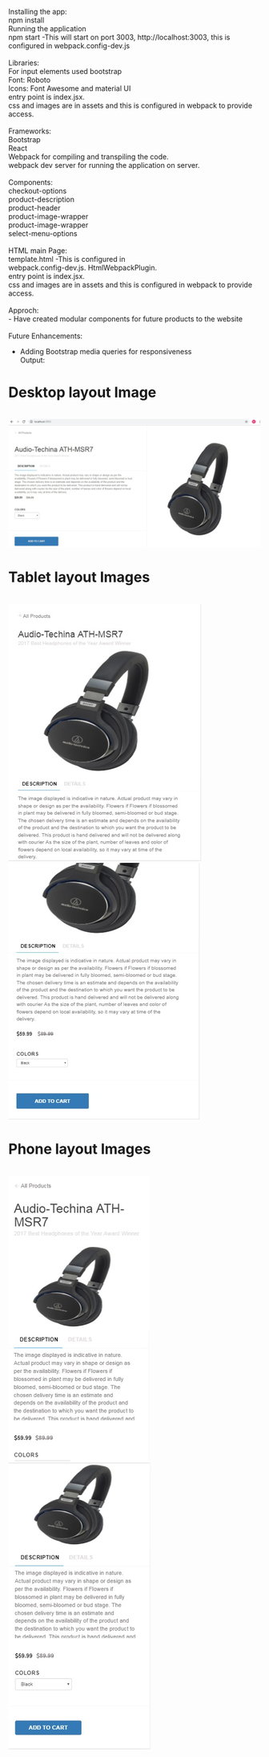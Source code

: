 Installing the app:<br>
npm install<br>
Running the application<br>
npm start -This will start on port 3003, http://localhost:3003, this is configured in webpack.config-dev.js<br><br>
Libraries:<br>
    For input elements used bootstrap<br>
    Font: Roboto<br>
    Icons: Font Awesome and material UI<br>
    entry point is index.jsx.<br>
    css and images are in assets and this is configured in webpack to provide access.<br><br>
Frameworks:<br>
    Bootstrap<br>
    React<br>
    Webpack for compiling and transpiling the code.<br>
    webpack dev server for running the application on server.<br><br>
Components:<br>
    checkout-options<br>
    product-description<br>
    product-header<br>
    product-image-wrapper<br>
    product-image-wrapper<br>
    select-menu-options<br><br>
HTML main Page:<br>
     template.html -This is configured in<br>
     webpack.config-dev.js. HtmlWebpackPlugin.<br>
    entry point is index.jsx.<br>
    css and images are in assets and this is configured in webpack to provide access.<br><br>
Approch:<br>
    - Have created modular components for future products to the website<br><br>
Future Enhancements:<br>
- Adding Bootstrap media queries for responsiveness<br>
Output:<br>
<h1>Desktop layout Image</h1><br>
<img src="/assets/images/Desktop_Img.jpg" alt="desktop layout"><br>
<h1>Tablet layout Images</h1><br>
<img src="/assets/images/Tablet_Img_1.jpg" alt="Tablet layout Images"><br>
<img src="/assets/images/Tablet_Img_2.jpg" alt="Tablet layout Imaages"><br>
<h1>Phone layout Images</h1><br>
<img src="/assets/images/Phone_Img_1.jpg" alt="Phone layout Images"><br>
<img src="/assets/images/Phone_Img_2.jpg" alt="Phone layout Imaages"><br>
